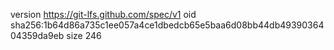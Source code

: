 version https://git-lfs.github.com/spec/v1
oid sha256:1b64d86a735c1ee057a4ce1dbedcb65e5baa6d08bb44db4939036404359da9eb
size 246
